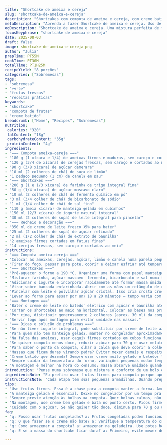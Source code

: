 ```yaml
---
title: "Shortcake de ameixa e cereja"
slug: "shortcake-de-ameixa-e-cereja"
description: "Shortcakes com compota de ameixa e cereja, com creme batido e toque de baunilha. Receita adaptada que troca parte da farinha e açúcar, além de adicionar especiarias para um sabor mais complexo. Textura macia do shortcake equilibrada com o punhado ácido e doce da compota. Creme leve, aerado e com toque suave de baunilha ajuda a suavizar a doçura das frutas. Ideia prática para servir sobremesa fresca, com técnica para usar sinais visuais que garantem cada etapa no ponto certo, sem depender muito do relógio."
metaDescription: "Aprenda a fazer Shortcake de ameixa e cereja. Uso de ingredientes brasileiros, textura macia e um toque refrescante. Aproveite essa delícia."
ogDescription: "Shortcake de ameixa e cereja. Uma mistura perfeita de frutas e creme batido. Sabor fresco e aconchegante, ideal para sobremesas."
focusKeyphrase: "shortcake de ameixa e cereja"
date: 2025-08-03
draft: false
image: shortcake-de-ameixa-e-cereja.png
author: "Julia"
prepTime: PT55M
cookTime: PT30M
totalTime: PT1H25M
recipeYield: "8 porções"
categories: ["Sobremesas"]
tags:
- "sobremesa"
- "verão"
- "frutas frescas"
- "receitas práticas"
keywords:
- "shortcake"
- "compota de frutas"
- "creme batido"
breadcrumb: ["Home", "Recipes", "Sobremesas"]
nutrition: 
 calories: "320"
 fatContent: "18g"
 carbohydrateContent: "35g"
 proteinContent: "4g"
ingredients:
- "=== Compota ameixa-cereja ==="
- "180 g (1 xícara e 1/4) de ameixas firmes e maduras, sem caroço e cortadas em cubos pequenos"
- "120 g (3/4 de xícara) de cerejas frescas, sem caroço e cortadas ao meio"
- "90 g (3/8 xícara) de açúcar demerara"
- "10 ml (2 colheres de chá) de suco de limão"
- "1 pedaço pequeno (1 cm) de canela em pau"
- "=== Shortcakes ==="
- "200 g (1 e 1/3 xícara) de farinha de trigo integral fina"
- "50 g (1/4 xícara) de açúcar mascavo claro"
- "10 ml (2 colheres de chá) de fermento químico em pó"
- "3 ml (3/4 colher de chá) de bicarbonato de sódio"
- "1 ml (1/4 colher de chá) de sal fino"
- "110 g (meia xícara) de manteiga gelada em cubinhos"
- "150 ml (2/3 xícara) de iogurte natural integral"
- "30 ml (2 colheres de sopa) de leite integral para pincelar"
- "=== Recheio e decoração ==="
- "350 ml de creme de leite fresco 35% para bater"
- "25 ml (2 colheres de sopa) de açúcar refinado"
- "2 ml (1/2 colher de chá) de extrato de baunilha"
- "2 ameixas firmes cortadas em fatias finas"
- "14 cerejas frescas, sem caroço e cortadas ao meio"
instructions:
- "=== Compota ameixa-cereja ==="
- "Colocar as ameixas, cerejas, açúcar, limão e canela numa panela pequena. Calor médio, deixo ferver só até soltar um vapor gostoso e o açúcar acabar de se dissolver. Aí abaixar o fogo; mexer de vez em quando, observar: ameixas amolecerem mas mantendo formato. Isso vai rolar em uns 6 minutos (+/- 1). Líquido vai ficar mais grosso, meio calda espessa, prestar atenção para não passar do ponto e virar geleia densa."
- "Tirar do fogo, passar para pote, cobrir e deixar esfriar até temperatura ambiente; depois guardar na geladeira umas 3 horas – compota deve estar bem fria para o recheio."
- "=== Shortcakes ==="
- "Pré-aquecer o forno a 190 °C. Organizar uma forma com papel manteiga ou silpat."
- "Misturar farinha, açúcar mascavo, fermento, bicarbonato e sal numa tigela grande. Com as pontas dos dedos, lamber a manteiga fria pelos secos até formar grumos do tamanho de ervilhas pequenas (olhar e quase sentir que a massa quase esfarela, mas que tem liga)."
- "Adicionar o iogurte e incorporar rapidamente até formar massa úmida, não trabalhar demais para evitar massa dura."
- "Virar sobre bancada enfarinhada. Abrir com as mãos um retângulo de cerca de 25x16 cm. Cortar em oito retângulos iguais, arrumar na forma separadinhos para assar bem por inteiro."
- "Pincelar com leite e polvilhar açúcar cristal. Isso cria crosta crocante e brilhante, sempre testo fazendo esse passo, porque o contraste do crocante doce com interior macio é essencial pra mim."
- "Levar ao forno para assar por uns 18 a 20 minutos – tempo varia com forno, melhor observar o dourado intenso nas bordas e sentir firmeza ao toque-sem endurecer demais. Tirar do forno; deixar esfriar 25 a 30 minutos na grade – massa deve estar fria para abrir ao meio sem esfarelar."
- "=== Montagem ==="
- "Bater o creme de leite no batedor elétrico com açúcar e baunilha até formar picos firmes, mas com flexibilidade; cuidar para não bater demais senão separa em manteiga. Consistência certa é crucial pra equilibrar cremosidade com leveza na boca."
- "Cortar os shortcakes ao meio na horizontal. Colocar as bases nos pratos; espalhar 3/4 do creme de baunilha."
- "Por cima, distribuir generosamente 2 colheres (aprox. 30 ml) da compota de ameixa e cereja, que deve estar gelada para contraste. Cobrir com a parte superior; passar o restante do creme em cima, decorar com as fatias de ameixa e cerejas frescas."
- "Servir logo após montagem para evitar umidade nas massas."
- "=== Dicas e solução de problemas ==="
- "Se não tiver iogurte integral, pode substituir por creme de leite azedo feito com leite e limão, deixa a massa mais macia e sabor rica."
- "Para quem não tem manteiga gelada, manter no congelador aproximadamente 30 minutos antes de usar ajuda a dar textura correta e crocância."
- "Na falta das ameixas, usar caquis firmes cortados em cubos funciona, adicionando leve toque floral. A canela pode ser trocada por cardamomo em pó para variações de sabor."
- "Se quiser compota menos doce, reduzir açúcar para 70 g e usar melato de cana no lugar, fica menos agressivo no aroma e mais homey."
- "Para saber o ponto da compota, olhar a calda que deve cobrir a colher e escorrer lentamente, sem ser líquida demais nem muito gelatinosa."
- "Massas que ficam duras virando pedra? Evitar mexer demais e respeitar o tempo de descanso para manteiga endurecer antes do forno."
- "Creme batido que desanda? Sempre usar creme muito gelado e batedor limpo; parar no ponto certo, evitar ultrapassar."
- "Sempre cuidar da temperatura do forno, variações pequenas mudam tempo – olho no micro-dourado e firmeza do shortcake para ajustar."
- "A montagem é melhor na hora do consumo; massa absorve umidade quando deixa pronto muito tempo."
introduction: "Pense numa sobremesa que mistura o conforto de um bolo de rosca caseiro com frescor de frutas da estação. A ideia surgiu numa tarde em que tentei fazer shortcakes, mas queria dar um twist brasileiro. Troquei o açúcar comum por mascavo, integrei farinha integral para dar uma textura mais rústica e acrescentei uma pitada de canela na compota para dar camada aromática. Aprendi, na pele, que a manteiga bem fria é impossível pular. Compota com fruta fresca exige atenção: se usar fogo alto, ela vira geleia furada; fogo baixo demais não cozinha. O segredo está no meio termo, onde a calda fica grossa, quando você vê bolhas calmas espumando. O creme de leite, batido na medida certa, ajuda a unir tudo, trazendo leveza."
ingredientsNote: "Eu prefiro usar frutas firmes para compota porque apoiam melhor a textura final. Ameixas e cerejas precisam estar maduras, mas não moles, senão viram uma papinha. Use açúcar mascavo por sabor complexo, mas açúcar demerara também serve. A manteiga gelada é essencial para formar bolhas de ar na massa, resultado direto de uma crosta leve e interior macio. Iogurte natural integral dá umidade sem pesar. Para o creme, creme de leite gelado, açúcar refinado (ou de confeiteiro se quiser super suave) e baunilha natural ou extrato são escolhas clássicas que nunca falham. Se faltar algum ingrediente, improvisar com cuidado evitando alterar muito a química da receita."
instructionsNote: "Cada etapa tem suas pequenas armadilhas. Quando preparo a compota, uso caldeira baixa pra evitar açúcar cristalizando e não fico parada mexendo muito, só o suficiente pra não queimar. O ponto que as frutas estão macias mas inteiras é fácil de reconhecer pelo aroma doce e bolinhas calmas no líquido. Massa pede dedos frios e delicadeza - amassar demais estraga a estrutura. Cortar a massa com faca afiada evita que ela se esmigalhe. O leite no final é para polir o top, criar crosta brilhosa que ajuda textura. No forno, curto ficar de olho nos cantos dourando mais rápido, sinal que está na hora de tirar. Creme batido deve ter picos mas não virar manteiga, sempre bato devagar quando começo a perceber firmeza. Na montagem, bolo frio é regra, creme gelado também pra não murchar shortcake."
tips:
- "Use frutas firmes. Essa é a chave para a compota manter a forma. Ameixas maduras mas não moles, cerejas sem caroço. Preste atenção no sabor intenso. Açúcar mascavo dá mais corpo. Pode usar demerara também. Vou diminuindo o açúcar se as frutas forem docinhas."
- "A manteiga gelada é essencial. Deixe no congelador por um tempo pra evitar uma massa pesada. Sinta a textura. Tem que ficar quebradiça, não grudenta. Se a massa ficar muito seca, adicione um pouco mais de iogurte. Cuidado com o tempo e a temperatura do forno, isso muda tudo."
- "Sempre preste atenção às bolhas na compota. Quer bolhas calmas, não fervura intensa. O ponto é um líquido espesso que escorre lentamente da colher. Se passar do ponto, vira geleia. Se não cozinhar o suficiente, fica ralo demais. O cheiro doce já deve estar no ar."
- "Na montagem, use creme bem gelado e bata no ponto certo. Picos firmes mas não muito. Se passar do ponto, vira manteiga. E não esqueça: shortcake deve estar frio ao cortar. Junção de massas quentes com creme gelado vai deixar tudo molhado. Para isso, preparo com calma."
- "Cuidado com o açúcar. Se não quiser tão doce, diminua para 70 g ou utilize melato de cana. O sabor fica mais clean e aconchegante. E não fique preso a ingredientes, substituições funcionam. Iogurte pode ser trocado por creme azedo, e pode usar caquis se não tiver ameixas."
faq:
- "q: Posso usar frutas congeladas? a: Frutas congeladas podem funcionar, mas estão mais molinhas. Então, escolha bem. Precisa ajustar o tempo. E cozinhar com fogo mais baixo."
- "q: O que fazer se o creme não bate? a: Verifique a temperatura do creme. Se não estiver bem gelado, não vai dar certo. Batedor e tigela também têm que estar frios. Se der problema, comece de novo."
- "q: Como armazenar a compota? a: Armazenar na geladeira. Use potes herméticos. Pode durar até uma semana. Mas veja o cheiro. Se tiver qualquer alteração, joga fora."
- "q: E se a massa do shortcake ficar dura? a: Primeiro, evite mexer demais. Respeitar os tempos de descanso é fundamental. Se endurecer, não tem volta. Se perceber dura, sempre adicione iogurte."

---
```

